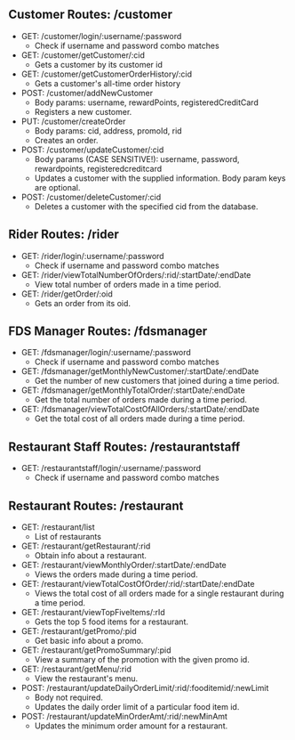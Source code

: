 ## Customer Routes: /customer

* GET: /customer/login/:username/:password
    * Check if username and password combo matches
* GET: /customer/getCustomer/:cid
    * Gets a customer by its customer id
* GET: /customer/getCustomerOrderHistory/:cid
    * Gets a customer's all-time order history
* POST: /customer/addNewCustomer
    * Body params: username, rewardPoints, registeredCreditCard
    * Registers a new customer.
* PUT: /customer/createOrder
    * Body params: cid, address, promoId, rid
    * Creates an order.
* POST: /customer/updateCustomer/:cid
    * Body params (CASE SENSITIVE!): username, password, rewardpoints, registeredcreditcard
    * Updates a customer with the supplied information. Body param keys are optional.
* POST: /customer/deleteCustomer/:cid
    * Deletes a customer with the specified cid from the database.

## Rider Routes: /rider

* GET: /rider/login/:username/:password
    * Check if username and password combo matches
* GET: /rider/viewTotalNumberOfOrders/:rid/:startDate/:endDate
    * View total number of orders made in a time period.
* GET: /rider/getOrder/:oid
    * Gets an order from its oid.

## FDS Manager Routes: /fdsmanager

* GET: /fdsmanager/login/:username/:password
    * Check if username and password combo matches
* GET: /fdsmanager/getMonthlyNewCustomer/:startDate/:endDate
    * Get the number of new customers that joined during a time period.
* GET: /fdsmanager/getMonthlyTotalOrder/:startDate/:endDate
    * Get the total number of orders made during a time period.
* GET: /fdsmanager/viewTotalCostOfAllOrders/:startDate/:endDate
    * Get the total cost of all orders made during a time period.

## Restaurant Staff Routes: /restaurantstaff

* GET: /restaurantstaff/login/:username/:password
    * Check if username and password combo matches

## Restaurant Routes: /restaurant

* GET: /restaurant/list
    * List of restaurants
* GET: /restaurant/getRestaurant/:rid
    * Obtain info about a restaurant.
* GET: /restaurant/viewMonthlyOrder/:startDate/:endDate
    * Views the orders made during a time period.
* GET: /restaurant/viewTotalCostOfOrder/:rid/:startDate/:endDate
    *  Views the total cost of all orders made for a single restaurant during a time period.
* GET: /restaurant/viewTopFiveItems/:rId
    * Gets the top 5 food items for a restaurant.
* GET: /restaurant/getPromo/:pid
    * Get basic info about a promo.
* GET: /restaurant/getPromoSummary/:pid
    * View a summary of the promotion with the given promo id.
* GET: /restaurant/getMenu/:rid
    * View the restaurant's menu.
* POST: /restaurant/updateDailyOrderLimit/:rid/:fooditemid/:newLimit
    * Body not required.
    * Updates the daily order limit of a particular food item id.
* POST: /restaurant/updateMinOrderAmt/:rid/:newMinAmt
    * Updates the minimum order amount for a restaurant.
